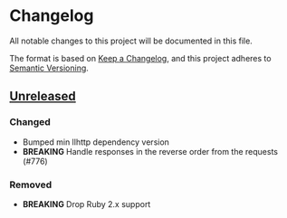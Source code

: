 # Changelog

All notable changes to this project will be documented in this file.

The format is based on [Keep a Changelog](https://keepachangelog.com/en/1.1.0/),
and this project adheres to [Semantic Versioning](https://semver.org/spec/v2.0.0.html).

## [Unreleased]

### Changed

- Bumped min llhttp dependency version
- **BREAKING** Handle responses in the reverse order from the requests (#776)

### Removed

- **BREAKING** Drop Ruby 2.x support

[unreleased]: https://github.com/httprb/http/compare/v5.3.0...main
